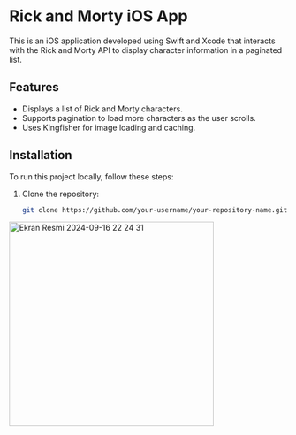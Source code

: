 # Rick and Morty iOS App

This is an iOS application developed using Swift and Xcode that interacts with the Rick and Morty API to display character information in a paginated list.

## Features

- Displays a list of Rick and Morty characters.
- Supports pagination to load more characters as the user scrolls.
- Uses Kingfisher for image loading and caching.

## Installation

To run this project locally, follow these steps:

1. Clone the repository:
   ```bash
   git clone https://github.com/your-username/your-repository-name.git](https://github.com/MertMelihAytemur/RickAndMorty.git

<img width="370" alt="Ekran Resmi 2024-09-16 22 24 31" src="https://github.com/user-attachments/assets/ac4d7d2b-9b2e-4070-abc5-9b34d0a51449">
